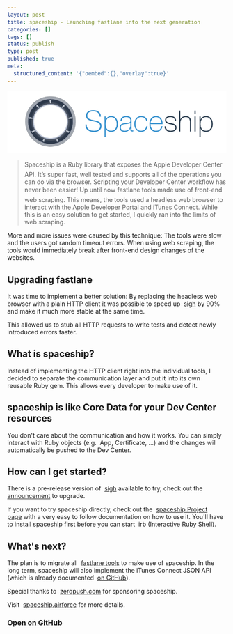 ```yaml
---
layout: post
title: spaceship - Launching fastlane into the next generation
categories: []
tags: []
status: publish
type: post
published: true
meta:
  structured_content: '{"oembed":{},"overlay":true}'
---
```


[![](/squarespace_images/static_545299aae4b0e9514fe30c95_54529a29e4b025a90f45cc50_557919a4e4b08ce360dbe290_1433999782706_spaceship+airforce.pngspaceship+airforce_)](https://spaceship.airforce)
  


>Spaceship is a Ruby library that exposes the Apple Developer Center API. It’s super fast, well tested and supports all of the operations you can do via the browser. Scripting your Developer Center workflow has never been easier!
Up until now fastlane tools made use of front-end web scraping. This means, the tools used a headless web browser to interact with the Apple Developer Portal and iTunes Connect. While this is an easy solution to get started, I quickly ran into the limits of web scraping.

More and more issues were caused by this technique: The tools were slow and the users got random timeout errors. When using web scraping, the tools would immediately break after front-end design changes of the websites.

## Upgrading fastlane


It was time to implement a better solution: By replacing the headless web browser with a plain HTTP client it was possible to speed up 
[sigh](https://github.com/KrauseFx/sigh) by 90% and make it much more stable at the same time. 

This allowed us to stub all HTTP requests to write tests and detect newly introduced errors faster.

## What is spaceship?


Instead of implementing the HTTP client right into the individual tools, I decided to separate the communication layer and put it into its own reusable Ruby gem. This allows every developer to make use of it. 

## spaceship is like Core Data for your Dev Center resources


You don't care about the communication and how it works. You can simply interact with Ruby objects (e.g. 
App,
Certificate, ...) and the changes will automatically be pushed to the Dev Center.

## How can I get started?


There is a pre-release version of 
[sigh](https://github.com/KrauseFx/sigh) available to try, check out the 
[announcement](https://github.com/KrauseFx/sigh/releases/tag/1.0.0.beta5) to upgrade.

If you want to try spaceship directly, check out the 
[spaceship Project page](https://github.com/fastlane/spaceship) with a very easy to follow documentation on how to use it. You'll have to install spaceship first before you can start 
irb (Interactive Ruby Shell).

## What's next?


The plan is to migrate all 
[fastlane tools](https://fastlane.tools/) to make use of spaceship. In the long term, spaceship will also implement the iTunes Connect JSON API (which is already documented 
[on GitHub](https://github.com/fastlane/itc-api-docs)).

Special thanks to 
[zeropush.com](https://zeropush.com) for sponsoring spaceship.

Visit 
[spaceship.airforce](https://spaceship.airforce) for more details.

### [Open on GitHub](https://github.com/fastlane/spaceship)
